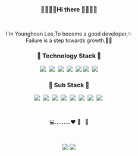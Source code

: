 
<h3 align="center">👋👋👋👋Hi there 👋👋👋👋</h3>
<br>
<p align="center"> 
I'm Younghoon Lee,To become a good developer,✨<br>
  Failure is a step towards growth.🏃💦
</p>


<h3 align="center">🌴 Technology Stack 🌴</h3>
<p align="center">
  <img src="https://img.shields.io/badge/-Spring-red"/>&nbsp
    <img src="https://img.shields.io/badge/-SpringJPA-orange"/>&nbsp
    <img src="https://img.shields.io/badge/-SpringDataJPA-yellow"/>&nbsp  
    <img src="https://img.shields.io/badge/-SpringMvc-green"/>&nbsp
    <img src="https://img.shields.io/badge/-QueryDSL-navy"/>
  <img src="https://img.shields.io/badge/-JAVA-blue"/>&nbsp
  <img src="https://img.shields.io/badge/-RDB-navy"/>
  <br>
</p>

<h3 align="center">🌱 Sub Stack 🌱</h3>
<p align="center">
  <img src="https://img.shields.io/badge/-React.js-blue"/>&nbsp
  <img src="https://img.shields.io/badge/-Vue.js-green"/>&nbsp
  <img src="https://img.shields.io/badge/-Mybatis-red"/>&nbsp
  <img src="https://img.shields.io/badge/-javaScript-red"/>&nbsp
  <img src="https://img.shields.io/badge/-css-blue"/>&nbsp
  <img src="https://img.shields.io/badge/-Jquery-orange"/>&nbsp
  <img src="https://img.shields.io/badge/-ajax-navy"/>&nbsp
  <img src="https://img.shields.io/badge/-Amazon S3-orange"/>&nbsp
</p>
<br>
<p align="center">
  💻<strong>.........</strong>❤️&nbsp🚴&nbsp&nbsp&nbsp💨
</p>
<br>
<p align="center">
<a href="https://www.instagram.com/younghoonyh/"><img src="https://img.shields.io/badge/instagram-d14836?style=flat-square&logo=instagram&logoColor=white"/></a>
<a href="https://dev0hoon.tistory.com/"><img src="https://img.shields.io/badge/-blog-navy"/></a>
</p>
